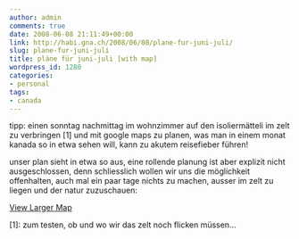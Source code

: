```yaml
---
author: admin
comments: true
date: 2008-06-08 21:11:49+00:00
link: http://habi.gna.ch/2008/06/08/plane-fur-juni-juli/
slug: plane-fur-juni-juli
title: pläne für juni-juli [with map]
wordpress_id: 1280
categories:
- personal
tags:
- canada
---
```


tipp: einen sonntag nachmittag im wohnzimmer auf den isoliermätteli im zelt zu verbringen [1] und mit google maps zu planen, was man in einem monat kanada so in etwa sehen will, kann zu akutem reisefieber führen!




unser plan sieht in etwa so aus, eine rollende planung ist aber explizit nicht ausgeschlossen, denn schliesslich wollen wir uns die möglichkeit offenhalten, auch mal ein paar tage nichts zu machen, ausser im zelt zu liegen und der natur zuzuschauen:





    
[View Larger Map](http://maps.google.com/maps?f=d&hl=en&geocode=&saddr=Toronto,+ON,+Canada&daddr=Wasaga+Beach,+ON,+Canada+to:Algonquin+Park,+ON,+Canada+to:Ottawa,+ON,+Canada+to:montreal,+QC,+Canada+to:quebec,+QC,+Canada+to:Hall+Quarry+Rd,+Mt+Desert,+ME+04660+(Acadia+National+Park)+to:Adirondack,+NY+to:Niagara,+Ontario,+Canada+to:Toronto,+ON,+Canada&mra=pi&mrcr=8&sll=43.133061,-76.860352&sspn=5.050804,11.37085&ie=UTF8&t=h&ll=45.274886,-73.828125&spn=10.82383,18.676758&z=5&source=embed)





[1]: zum testen, ob und wo wir das zelt noch flicken müssen...



